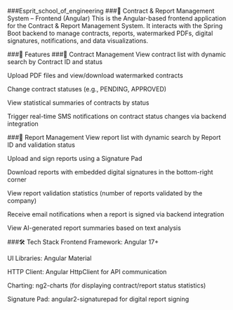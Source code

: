 ###Esprit_school_of_engineering
###📱 Contract & Report Management System – Frontend (Angular)
This is the Angular-based frontend application for the Contract & Report Management System. It interacts with the Spring Boot backend to manage contracts, reports, watermarked PDFs, digital signatures, notifications, and data visualizations.

###🚀 Features
###📄 Contract Management
View contract list with dynamic search by Contract ID and status

Upload PDF files and view/download watermarked contracts

Change contract statuses (e.g., PENDING, APPROVED)

View statistical summaries of contracts by status

Trigger real-time SMS notifications on contract status changes via backend integration

###📑 Report Management
View report list with dynamic search by Report ID and validation status

Upload and sign reports using a Signature Pad

Download reports with embedded digital signatures in the bottom-right corner

View report validation statistics (number of reports validated by the company)

Receive email notifications when a report is signed via backend integration

View AI-generated report summaries based on text analysis

###🛠️ Tech Stack
Frontend Framework: Angular 17+

UI Libraries: Angular Material

HTTP Client: Angular HttpClient for API communication

Charting: ng2-charts (for displaying contract/report status statistics)

Signature Pad: angular2-signaturepad for digital report signing

